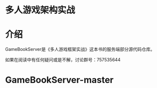 # 多人游戏架构实战

# 介绍
GameBookServer是《多人游戏框架实战》这本书的服务端部分源代码仓库。

如果在阅读中有任何疑问或是不解，讨论群号：757535644
# GameBookServer-master
